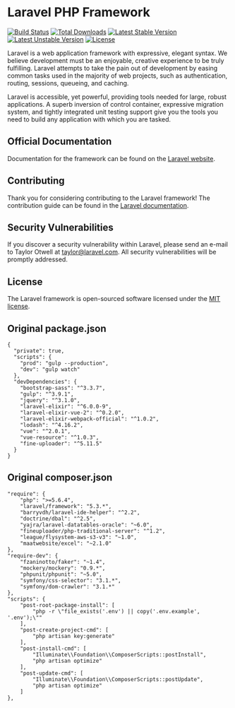 # Laravel PHP Framework

[![Build Status](https://travis-ci.org/laravel/framework.svg)](https://travis-ci.org/laravel/framework)
[![Total Downloads](https://poser.pugx.org/laravel/framework/d/total.svg)](https://packagist.org/packages/laravel/framework)
[![Latest Stable Version](https://poser.pugx.org/laravel/framework/v/stable.svg)](https://packagist.org/packages/laravel/framework)
[![Latest Unstable Version](https://poser.pugx.org/laravel/framework/v/unstable.svg)](https://packagist.org/packages/laravel/framework)
[![License](https://poser.pugx.org/laravel/framework/license.svg)](https://packagist.org/packages/laravel/framework)

Laravel is a web application framework with expressive, elegant syntax. We believe development must be an enjoyable, creative experience to be truly fulfilling. Laravel attempts to take the pain out of development by easing common tasks used in the majority of web projects, such as authentication, routing, sessions, queueing, and caching.

Laravel is accessible, yet powerful, providing tools needed for large, robust applications. A superb inversion of control container, expressive migration system, and tightly integrated unit testing support give you the tools you need to build any application with which you are tasked.

## Official Documentation

Documentation for the framework can be found on the [Laravel website](http://laravel.com/docs).

## Contributing

Thank you for considering contributing to the Laravel framework! The contribution guide can be found in the [Laravel documentation](http://laravel.com/docs/contributions).

## Security Vulnerabilities

If you discover a security vulnerability within Laravel, please send an e-mail to Taylor Otwell at taylor@laravel.com. All security vulnerabilities will be promptly addressed.

## License

The Laravel framework is open-sourced software licensed under the [MIT license](http://opensource.org/licenses/MIT).

## Original package.json

```
{
  "private": true,
  "scripts": {
    "prod": "gulp --production",
    "dev": "gulp watch"
  },
  "devDependencies": {
    "bootstrap-sass": "^3.3.7",
    "gulp": "^3.9.1",
    "jquery": "^3.1.0",
    "laravel-elixir": "^6.0.0-9",
    "laravel-elixir-vue-2": "^0.2.0",
    "laravel-elixir-webpack-official": "^1.0.2",
    "lodash": "^4.16.2",
    "vue": "^2.0.1",
    "vue-resource": "^1.0.3",
    "fine-uploader": "^5.11.5"
  }
}
```

## Original composer.json

```
"require": {
    "php": ">=5.6.4",
    "laravel/framework": "5.3.*",
    "barryvdh/laravel-ide-helper": "^2.2",
    "doctrine/dbal": "^2.5",
    "yajra/laravel-datatables-oracle": "~6.0",
    "fineuploader/php-traditional-server": "^1.2",
    "league/flysystem-aws-s3-v3": "~1.0",
    "maatwebsite/excel": "~2.1.0"
},
"require-dev": {
    "fzaninotto/faker": "~1.4",
    "mockery/mockery": "0.9.*",
    "phpunit/phpunit": "~5.0",
    "symfony/css-selector": "3.1.*",
    "symfony/dom-crawler": "3.1.*"
},
"scripts": {
    "post-root-package-install": [
        "php -r \"file_exists('.env') || copy('.env.example', '.env');\""
    ],
    "post-create-project-cmd": [
        "php artisan key:generate"
    ],
    "post-install-cmd": [
        "Illuminate\\Foundation\\ComposerScripts::postInstall",
        "php artisan optimize"
    ],
    "post-update-cmd": [
        "Illuminate\\Foundation\\ComposerScripts::postUpdate",
        "php artisan optimize"
    ]
},
```
